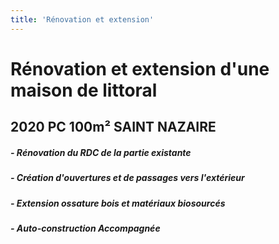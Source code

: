```yaml
---
title: 'Rénovation et extension'
---
```


# **Rénovation et extension d'une maison de littoral**
## 2020 PC 100m² SAINT NAZAIRE

##### - Rénovation du RDC de la partie existante
##### - Création d'ouvertures et de passages vers l'extérieur
##### - Extension ossature bois et matériaux biosourcés
##### - Auto-construction Accompagnée
#####
#####
#####